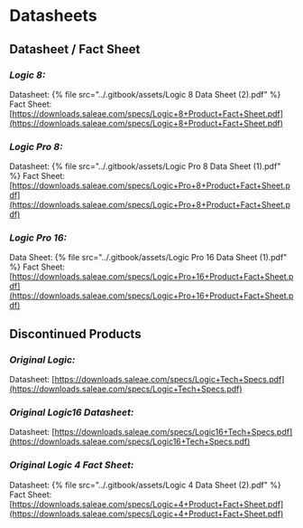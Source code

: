 # Datasheets

## **Datasheet / Fact Sheet**

### *Logic 8:*
Datasheet: {% file src="../.gitbook/assets/Logic 8 Data Sheet (2).pdf" %}
Fact Sheet:  [https://downloads.saleae.com/specs/Logic+8+Product+Fact+Sheet.pdf](https://downloads.saleae.com/specs/Logic+8+Product+Fact+Sheet.pdf)

### *Logic Pro 8:*
Datasheet: {% file src="../.gitbook/assets/Logic Pro 8 Data Sheet (1).pdf" %}
Fact Sheet: [https://downloads.saleae.com/specs/Logic+Pro+8+Product+Fact+Sheet.pdf](https://downloads.saleae.com/specs/Logic+Pro+8+Product+Fact+Sheet.pdf)

### *Logic Pro 16:*
Data Sheet: {% file src="../.gitbook/assets/Logic Pro 16 Data Sheet (1).pdf" %}
Fact Sheet: [https://downloads.saleae.com/specs/Logic+Pro+16+Product+Fact+Sheet.pdf](https://downloads.saleae.com/specs/Logic+Pro+16+Product+Fact+Sheet.pdf)




## **Discontinued Products**

### *Original Logic:*
Datasheet: [https://downloads.saleae.com/specs/Logic+Tech+Specs.pdf](https://downloads.saleae.com/specs/Logic+Tech+Specs.pdf)

### *Original Logic16 Datasheet:*
Datasheet: [https://downloads.saleae.com/specs/Logic16+Tech+Specs.pdf](https://downloads.saleae.com/specs/Logic16+Tech+Specs.pdf)

### *Original Logic 4 Fact Sheet:*
Datasheet: {% file src="../.gitbook/assets/Logic 4 Data Sheet (2).pdf" %}
Fact Sheet: [https://downloads.saleae.com/specs/Logic+4+Product+Fact+Sheet.pdf](https://downloads.saleae.com/specs/Logic+4+Product+Fact+Sheet.pdf)
